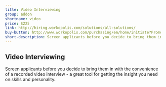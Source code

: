 ```yaml
---
title: Video Interviewing
group: addon
shortname: video
price: $225
link: http://hiring.workopolis.com/solutions/all-solutions/
buy-button: http://www.workopolis.com/purchasing/en/home/initiate?PromoCode=RAID4&Reset=True
short-description: Screen applicants before you decide to bring them in with the convenience of a recorded video interview - a great tool for getting the insight you need on skills and personality.
---
```


## Video Interviewing

Screen applicants before you decide to bring them in with the convenience of a recorded video interview - a great tool for getting the insight you need on skills and personality.

